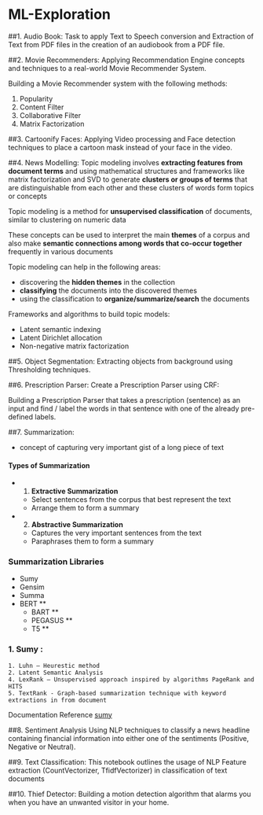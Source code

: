 # ML-Exploration

##1. Audio Book:
   Task to apply Text to Speech conversion and Extraction of Text from PDF files in the creation of an audiobook from a PDF file.

##2. Movie Recommenders:
  Applying Recommendation Engine concepts and techniques to a real-world Movie Recommender System.

  Building a Movie Recommender system with the following methods:

  1. Popularity
  2. Content Filter
  3. Collaborative Filter
  4. Matrix Factorization

##3. Cartoonify Faces:
  Applying Video processing and Face detection techniques to place a cartoon mask instead of your face in the video.

##4. News Modelling:
Topic modeling involves **extracting features from document terms** and using
mathematical structures and frameworks like matrix factorization and SVD to generate **clusters or groups of terms** that are distinguishable from each other and these clusters of words form topics or concepts

Topic modeling is a method for **unsupervised classification** of documents, similar to clustering on numeric data

These concepts can be used to interpret the main **themes** of a corpus and also make **semantic connections among words that co-occur together** frequently in various documents

Topic modeling can help in the following areas:
- discovering the **hidden themes** in the collection
- **classifying** the documents into the discovered themes
- using the classification to **organize/summarize/search** the documents

Frameworks and algorithms to build topic models:
- Latent semantic indexing
- Latent Dirichlet allocation
- Non-negative matrix factorization

##5. Object Segmentation:
  Extracting objects from background using Thresholding techniques.

##6. Prescription Parser:
  Create a Prescription Parser using CRF:

  Building a Prescription Parser that takes a prescription (sentence) as an input and find / label the words in that sentence with one of the already pre-defined labels.

##7. Summarization:
- concept of capturing very important gist of a long piece of text

#### Types of Summarization
- 1. **Extractive Summarization**
    - Select sentences from the corpus that best represent the text
    - Arrange them to form a summary
- 2. **Abstractive Summarization**
    - Captures the very important sentences from the text
    - Paraphrases them to form a summary
 
### Summarization Libraries
- Sumy
- Gensim
- Summa
- BERT **
    - BART **
    - PEGASUS **
    - T5 **


### 1. Sumy :
    1. Luhn – Heurestic method
    2. Latent Semantic Analysis
    4. LexRank – Unsupervised approach inspired by algorithms PageRank and HITS
    5. TextRank - Graph-based summarization technique with keyword extractions in from document

Documentation Reference [sumy](https://github.com/miso-belica/sumy)

##8. Sentiment Analysis
  Using NLP techniques to classify a news headline containing financial information into either one of the sentiments (Positive, Negative or Neutral).

##9. Text Classification:
  This notebook outlines the usage of NLP Feature extraction (CountVectorizer, TfidfVectorizer) in classification of text documents

##10. Thief Detector:
  Building a motion detection algorithm that alarms you when you have an unwanted visitor in your home.





